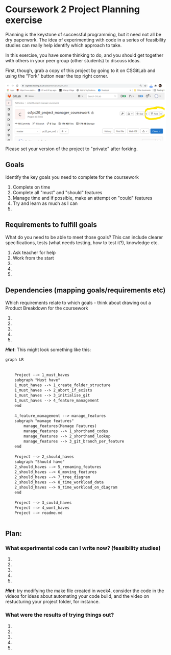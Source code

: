 # Coursework 2 Project Planning exercise

Planning is the keystone of successful programming, but it need not all be dry paperwork.  The idea of experimenting with code in a series of feasibility studies can really help identify which approach to take.

In this exercise, you have some thinking to do, and you should get together with others in your peer group (other students) to discuss ideas.

First, though, grab a copy of this project by going to it on CSGitLab and using the "Fork" button near the top right corner.

![image.png](./image.png)

Please set your version of the project to "private" after forking.

## Goals 

Identify the key goals you need to complete for the coursework

1. Complete on time 
2. Complete all "must" and "should" features
3. Manage time and if possible, make an attempt on "could" features
4. Try and learn as much as I can
5.


## Requirements to fulfill goals

What do you need to be able to meet those goals?  This can include clearer specifications, tests (what needs testing, how to test it?), knowledge etc.

1. Ask teacher for help
2. Work from the start
3. 
1.
1.

## Dependencies (mapping goals/requirements etc)

Which requirements relate to which goals - think about drawing out a Product Breakdown for the coursework

1.
1.
1.
1.
1.

_**Hint**_: This might look something like this:

```mermaid
graph LR

    
    Project --> 1_must_haves
    subgraph "Must have"
    1_must_haves --> 1_create_folder_structure
    1_must_haves --> 2_abort_if_exists
    1_must_haves --> 3_initialise_git
    1_must_haves --> 4_feature_management
    end
    
    4_feature_management --> manage_features
    subgraph "manage features"
        manage_features(Manage Features)
        manage_features --> 1_shorthand_codes
        manage_features --> 2_shorthand_lookup
        manage_features --> 3_git_branch_per_feature
    end
 
    Project --> 2_should_haves
    subgraph "Should have"
    2_should_haves --> 5_renaming_features
    2_should_haves --> 6_moving_features
    2_should_haves --> 7_tree_diagram
    2_should_haves --> 8_time_workload_data
    2_should_haves --> 9_time_workload_on_diagram
    end
    
    Project --> 3_could_haves
    Project --> 4_wont_haves
    Project --> readme.md
    

```

## Plan:

### What experimental code can I write now? (feasibility studies)

1. 
1.
1.
1.
1.

_**Hint**_: try modifying the make file created in week4, consider the code in the videos for ideas about automating your code build, and the video on restucturing your project folder, for instance.

### What were the results of trying things out?

1.
1.
1.
1.
1.
